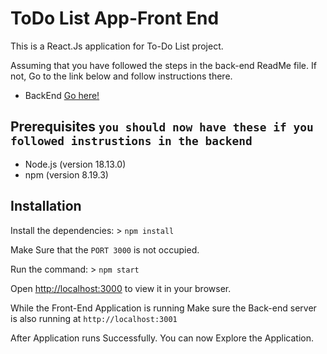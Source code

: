 # ToDo List App-Front End 

This is a React.Js application for To-Do List project.

Assuming that you have followed the steps in the back-end ReadMe file. If not, Go to the link below and follow instructions there.
- BackEnd [Go here!](https://github.com/KawaiiPotato57/toDoApp/blob/main/toDoBE/README.md)

## Prerequisites `you should now have these if you followed instrustions in the backend`
- Node.js (version 18.13.0)
- npm (version 8.19.3)
  
## Installation

   Install the dependencies: 
         > `npm install`
   
   Make Sure that the `PORT 3000` is not occupied.
   
   Run the command:
          > `npm start`
          
Open [http://localhost:3000](http://localhost:3000) to view it in your browser.
   
While the Front-End Application is running Make sure the Back-end server is also running at `http://localhost:3001`
 
After Application runs Successfully. You can now Explore the Application.



